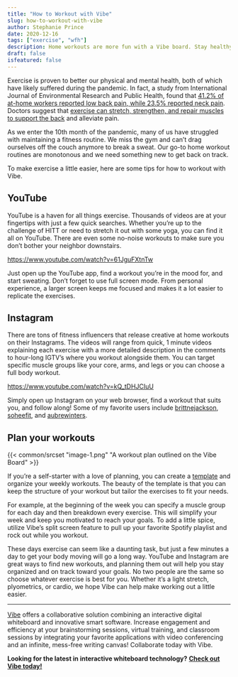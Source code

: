 ```yaml
---
title: "How to Workout with Vibe"
slug: how-to-workout-with-vibe
author: Stephanie Prince
date: 2020-12-16
tags: ["exercise", "wfh"]
description: Home workouts are more fun with a Vibe board. Stay healthy and active with these tips.
draft: false
isfeatured: false
---
```




Exercise is proven to better our physical and mental health, both of which have likely suffered during the pandemic. In fact, a study from International Journal of Environmental Research and Public Health, found that [](https://www.verywellhealth.com/remote-work-health-risks-5080056)[41.2% of at-home workers reported low back pain, while 23.5% reported neck pain](https://www.verywellhealth.com/remote-work-health-risks-5080056). Doctors suggest that [exercise can stretch, strengthen, and repair muscles to support the back](https://www.spine-health.com/wellness/exercise/how-exercise-helps-back) and alleviate pain.

As we enter the 10th month of the pandemic, many of us have struggled with maintaining a fitness routine. We miss the gym and can’t drag ourselves off the couch anymore to break a sweat. Our go-to home workout routines are monotonous and we need something new to get back on track.

To make exercise a little easier, here are some tips for how to workout with Vibe. 


## YouTube

YouTube is a haven for all things exercise. Thousands of videos are at your fingertips with just a few quick searches. Whether you’re up to the challenge of HITT or need to stretch it out with some yoga, you can find it all on YouTube. There are even some no-noise workouts to make sure you don’t bother your neighbor downstairs. 


https://www.youtube.com/watch?v=61JguFXtnTw


Just open up the YouTube app, find a workout you’re in the mood for, and start sweating. Don’t forget to use full screen mode. From personal experience, a larger screen keeps me focused and makes it a lot easier to replicate the exercises. 

## Instagram

There are tons of fitness influencers that release creative at home workouts on their Instagrams. The videos will range from quick, 1 minute videos explaining each exercise with a more detailed description in the comments to hour-long IGTV’s where you workout alongside them. You can target specific muscle groups like your core, arms, and legs or you can choose a full body workout. 


https://www.youtube.com/watch?v=kQ_tDHJCIuU


Simply open up Instagram on your web browser, find a workout that suits you, and follow along! Some of my favorite users include [brittnejackson](https://www.instagram.com/brittnejackson/), [soheefit](https://www.instagram.com/soheefit/), and [aubrewinters](https://www.instagram.com/aubrewinters/).


## Plan your workouts
{{< common/srcset "image-1.png" "A workout plan outlined on the Vibe Board" >}}


If you’re a self-starter with a love of planning, you can create a [template](https://knowledge.vibe.us/using-templates) and organize your weekly workouts. The beauty of the template is that you can keep the structure of your workout but tailor the exercises to fit your needs. 

For example, at the beginning of the week you can specify a muscle group for each day and then breakdown every exercise. This will simplify your week and keep you motivated to reach your goals. To add a little spice, utilize Vibe’s split screen feature to pull up your favorite Spotify playlist and rock out while you workout.

These days exercise can seem like a daunting task, but just a few minutes a day to get your body moving will go a long way. YouTube and Instagram are great ways to find new workouts, and planning them out will help you stay organized and on track toward your goals. No two people are the same so choose whatever exercise is best for you.  Whether it’s a light stretch, plyometrics, or cardio, we hope Vibe can help make working out a little easier. 



----------

[Vibe](https://vibe.us/) offers a collaborative solution combining an interactive digital whiteboard and innovative smart software. Increase engagement and efficiency at your brainstorming sessions, virtual training, and classroom sessions by integrating your favorite applications with video conferencing and an infinite, mess-free writing canvas! Collaborate today with Vibe.

**Looking for the latest in interactive whiteboard technology?** [**Check out Vibe today!**](https://vibe.us/order/)
